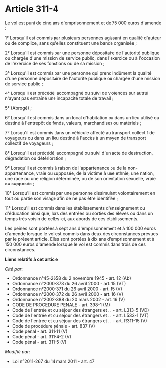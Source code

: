 # Article 311-4

Le vol est puni de cinq ans d'emprisonnement et de 75 000 euros d'amende : 

1° Lorsqu'il est commis par plusieurs personnes agissant en qualité d'auteur ou de complice, sans qu'elles constituent une
bande organisée ; 

2° Lorsqu'il est commis par une personne dépositaire de l'autorité publique ou chargée d'une mission de service public, dans
l'exercice ou à l'occasion de l'exercice de ses fonctions ou de sa mission ; 

3° Lorsqu'il est commis par une personne qui prend indûment la qualité d'une personne dépositaire de l'autorité publique ou
chargée d'une mission de service public ; 

4° Lorsqu'il est précédé, accompagné ou suivi de violences sur autrui n'ayant pas entraîné une incapacité totale de
travail ; 

5° (Abrogé) ;

6° Lorsqu'il est commis dans un local d'habitation ou dans un lieu utilisé ou destiné à l'entrepôt de fonds, valeurs,
marchandises ou matériels ; 

7° Lorsqu'il est commis dans un véhicule affecté au transport collectif de voyageurs ou dans un lieu destiné à l'accès à un
moyen de transport collectif de voyageurs ; 

8° Lorsqu'il est précédé, accompagné ou suivi d'un acte de destruction, dégradation ou détérioration ; 

9° Lorsqu'il est commis à raison de l'appartenance ou de la non-appartenance, vraie ou supposée, de la victime à une ethnie,
une nation, une race ou une religion déterminée, ou de son orientation sexuelle, vraie ou supposée ; 

10° Lorsqu'il est commis par une personne dissimulant volontairement en tout ou partie son visage afin de ne pas être
identifiée ; 

11° Lorsqu'il est commis dans les établissements d'enseignement ou d'éducation ainsi que, lors des entrées ou sorties des
élèves ou dans un temps très voisin de celles-ci, aux abords de ces établissements. 

Les peines sont portées à sept ans d'emprisonnement et à 100 000 euros d'amende lorsque le vol est commis dans deux des
circonstances prévues par le présent article. Elles sont portées à dix ans d'emprisonnement et à 150 000 euros d'amende
lorsque le vol est commis dans trois de ces circonstances.

**Liens relatifs à cet article**

_Cité par_:

  - Ordonnance n°45-2658 du 2 novembre 1945 - art. 12 (Ab)
  - Ordonnance n°2000-373 du 26 avril 2000 - art. 15 (VT)
  - Ordonnance n°2000-371 du 26 avril 2000 - art. 15 (V)
  - Ordonnance n°2000-372 du 26 avril 2000 - art. 16 (V)
  - Ordonnance n°2002-388 du 20 mars 2002 - art. 16 (V)
  - CODE DE PROCEDURE PENALE - art. 398-1 (M)
  - Code de l'entrée et du séjour des étrangers et ... - art. L313-5 (VD)
  - Code de l'entrée et du séjour des étrangers et ... - art. L533-1 (VT)
  - Code de l'entrée et du séjour des étrangers et ... - art. R311-15 (V)
  - Code de procédure pénale - art. 837 (V)
  - Code pénal - art. 311-11 (V)
  - Code pénal - art. 311-4-2 (V)
  - Code pénal - art. 311-5 (V)

_Modifié par_:

  - Loi n°2011-267 du 14 mars 2011 - art. 47
